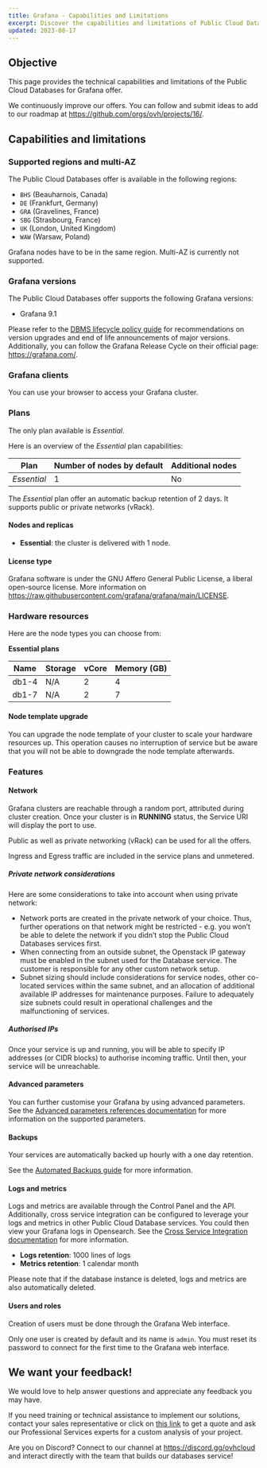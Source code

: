 ```yaml
---
title: Grafana - Capabilities and Limitations
excerpt: Discover the capabilities and limitations of Public Cloud Databases for Grafana
updated: 2023-08-17
---
```


## Objective

This page provides the technical capabilities and limitations of the Public Cloud Databases for Grafana offer.

We continuously improve our offers. You can follow and submit ideas to add to our roadmap at <https://github.com/orgs/ovh/projects/16/>.

## Capabilities and limitations

### Supported regions and multi-AZ

The Public Cloud Databases offer is available in the following regions:

- `BHS` (Beauharnois, Canada)
- `DE` (Frankfurt, Germany)
- `GRA` (Gravelines, France)
- `SBG` (Strasbourg, France)
- `UK` (London, United Kingdom)
- `WAW` (Warsaw, Poland)

Grafana nodes have to be in the same region. Multi-AZ is currently not supported.

### Grafana versions

The Public Cloud Databases offer supports the following Grafana versions:

- Grafana 9.1

Please refer to the [DBMS lifecycle policy guide](/pages/public_cloud/public_cloud_databases/information_02_lifecycle_policy) for recommendations on version upgrades and end of life announcements of major versions. Additionally, you can follow the Grafana Release Cycle on their official page: <https://grafana.com/>.

### Grafana clients

You can use your browser to access your Grafana cluster.

### Plans

The only plan available is *Essential*.

Here is an overview of the *Essential* plan capabilities:

| Plan         | Number of nodes by default | Additional nodes |
| ------------ | -------------------------- | ---------------- |
| *Essential*  | 1                          | No               |

The *Essential* plan offer an automatic backup retention of 2 days. It supports public or private networks (vRack).

#### Nodes and replicas

- **Essential**: the cluster is delivered with 1 node.

#### License type

Grafana software is under the GNU Affero General Public License, a liberal open-source license.
More information on <https://raw.githubusercontent.com/grafana/grafana/main/LICENSE>.

### Hardware resources

Here are the node types you can choose from:

**Essential plans**

| Name    | Storage | vCore | Memory (GB) |
| ------- | ------- | ----- | ----------- |
| db1-4   | N/A     | 2     | 4           |
| db1-7   | N/A     | 2     | 7           |

#### Node template upgrade

You can upgrade the node template of your cluster to scale your hardware resources up. This operation causes no interruption of service but be aware that you will not be able to downgrade the node template afterwards.

### Features
#### Network
Grafana clusters are reachable through a random port, attributed during cluster creation. Once your cluster is in **RUNNING** status, the Service URI will display the port to use.

Public as well as private networking (vRack) can be used for all the offers.

Ingress and Egress traffic are included in the service plans and unmetered.

##### Private network considerations
Here are some considerations to take into account when using private network:

- Network ports are created in the private network of your choice. Thus, further operations on that network might be restricted - e.g. you won’t be able to delete the network if you didn’t stop the Public Cloud Databases services first.
- When connecting from an outside subnet, the Openstack IP gateway must be enabled in the subnet used for the Database service. The customer is responsible for any other custom network setup.
- Subnet sizing should include considerations for service nodes, other co-located services within the same subnet, and an allocation of additional available IP addresses for maintenance purposes. Failure to adequately size subnets could result in operational challenges and the malfunctioning of services.

##### Authorised IPs

Once your service is up and running, you will be able to specify IP addresses (or CIDR blocks) to authorise incoming traffic. Until then, your service will be unreachable.

#### Advanced parameters

You can further customise your Grafana by using advanced parameters. See the [Advanced parameters references documentation](/pages/public_cloud/public_cloud_databases/grafana_03_advanced_parameters_references) for more information on the supported parameters.

#### Backups

Your services are automatically backed up hourly with a one day retention.

See the [Automated Backups guide](/pages/public_cloud/public_cloud_databases/databases_05_automated_backups) for more information.

#### Logs and metrics

Logs and metrics are available through the Control Panel and the API. Additionally, cross service integration can be configured to leverage your logs and metrics in other Public Cloud Database services. You could then view your Grafana logs in Opensearch. See the [Cross Service Integration documentation](/pages/public_cloud/public_cloud_databases/databases_07_cross_service_integration) for more information.

- **Logs retention**: 1000 lines of logs
- **Metrics retention**: 1 calendar month

Please note that if the database instance is deleted, logs and metrics are also automatically deleted.

#### Users and roles

Creation of users must be done through the Grafana Web interface.

Only one user is created by default and its name is `admin`. You must reset its password to connect for the first time to the Grafana web interface.

## We want your feedback!

We would love to help answer questions and appreciate any feedback you may have.

If you need training or technical assistance to implement our solutions, contact your sales representative or click on [this link](https://www.ovhcloud.com/en-sg/professional-services/) to get a quote and ask our Professional Services experts for a custom analysis of your project.

Are you on Discord? Connect to our channel at <https://discord.gg/ovhcloud> and interact directly with the team that builds our databases service!
